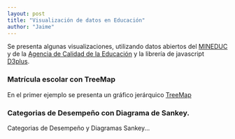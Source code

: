 ```yaml
---
layout: post
title: "Visualización de datos en Educación"
author: "Jaime"
---
```

Se presenta algunas visualizaciones, utilizando datos abiertos del [MINEDUC](http://datosabiertos.mineduc.cl/) y de la [Agencia de Calidad de la Educación](http://informacionestadistica.agenciaeducacion.cl/#/bases) y la librería de javascript [D3plus](https://d3plus.org/).

### Matrícula escolar con TreeMap
En el primer ejemplo se presenta un gráfico jerárquico [TreeMap](https://en.wikipedia.org/wiki/Treemapping)

<div id="viz"></div>

<script>
  var visualization = d3plus.viz()
    .container("#viz")
    .data({{site.data.matricula | jsonify}})
    .type("tree_map")
    .id(["REGION","COMUNA"])
    .size("MATRICULA")
    .format("es_ES")
    .draw()
</script>


### Categorias de Desempeño con Diagrama de Sankey.

Categorias de Desempeño y Diagramas Sankey...

<div id="viz2"></div>
<script>
  var nodes = [
    /*CDB 2018*/
    {"id": "2018"},
    {"id": "Alto"},
    {"id": "Medio"},
    {"id": "Medio-Bajo"},
    {"id": "Insuficiente"}
  ];
  var edges = [
  {"strenght": 1,  "source": 0, "target": 1},
  {"strenght": 1,  "source": 0, "target": 2},
  {"strenght": 1,  "source": 0, "target": 3},
  {"strenght": 1,  "source": 0, "target": 4},
  {"strenght": 1,  "source": 0, "target": 5}
  ];

  var visualization = d3plus.viz()
    .container("#viz2")
    .edges({
      "strength": "strength",
      "value": edges
    })
    .focus({
      "tooltip": false,
      "value": "2018"
    })
    .id("id")
    .nodes(nodes)
    .size(100)
    .type("sankey")
    .draw();
</script>
